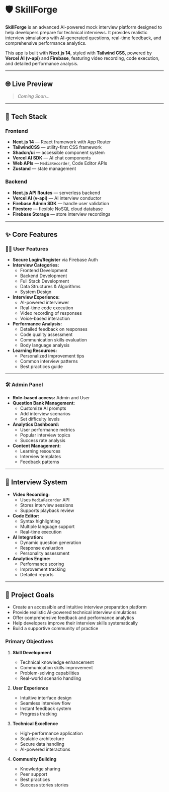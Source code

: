 # 🛡️ SkillForge

**SkillForge** is an advanced AI-powered mock interview platform designed to help developers prepare for technical interviews. It provides realistic interview simulations with AI-generated questions, real-time feedback, and comprehensive performance analytics.

This app is built with **Next.js 14**, styled with **Tailwind CSS**, powered by **Vercel AI (v-api)** and **Firebase**, featuring video recording, code execution, and detailed performance analysis.

---

## 🌐 Live Preview

> _Coming Soon..._

---

## 🚀 Tech Stack

### Frontend
- **Next.js 14** — React framework with App Router
- **TailwindCSS** — utility-first CSS framework
- **Shadcn/ui** — accessible component system
- **Vercel AI SDK** — AI chat components
- **Web APIs** — `MediaRecorder`, Code Editor APIs
- **Zustand** — state management

### Backend
- **Next.js API Routes** — serverless backend
- **Vercel AI (v-api)** — AI interview conductor
- **Firebase Admin SDK** — handle user validation
- **Firestore** — flexible NoSQL cloud database
- **Firebase Storage** — store interview recordings

---

## ✨ Core Features

### 🧑‍💻 User Features

- **Secure Login/Register** via Firebase Auth
- **Interview Categories:**
  - Frontend Development
  - Backend Development
  - Full Stack Development
  - Data Structures & Algorithms
  - System Design
- **Interview Experience:**
  - AI-powered interviewer
  - Real-time code execution
  - Video recording of responses
  - Voice-based interaction
- **Performance Analysis:**
  - Detailed feedback on responses
  - Code quality assessment
  - Communication skills evaluation
  - Body language analysis
- **Learning Resources:**
  - Personalized improvement tips
  - Common interview patterns
  - Best practices guide

---

### 🛠️ Admin Panel

- **Role-based access:** Admin and User
- **Question Bank Management:**
  - Customize AI prompts
  - Add interview scenarios
  - Set difficulty levels
- **Analytics Dashboard:**
  - User performance metrics
  - Popular interview topics
  - Success rate analysis
- **Content Management:**
  - Learning resources
  - Interview templates
  - Feedback patterns

---

## 🔐 Interview System

- **Video Recording:**
  - Uses `MediaRecorder` API
  - Stores interview sessions
  - Supports playback review
- **Code Editor:**
  - Syntax highlighting
  - Multiple language support
  - Real-time execution
- **AI Integration:**
  - Dynamic question generation
  - Response evaluation
  - Personality assessment
- **Analytics Engine:**
  - Performance scoring
  - Improvement tracking
  - Detailed reports

---

## 🎯 Project Goals

- Create an accessible and intuitive interview preparation platform
- Provide realistic AI-powered technical interview simulations
- Offer comprehensive feedback and performance analytics
- Help developers improve their interview skills systematically
- Build a supportive community of practice

### Primary Objectives

1. **Skill Development**
   - Technical knowledge enhancement
   - Communication skills improvement
   - Problem-solving capabilities
   - Real-world scenario handling

2. **User Experience**
   - Intuitive interface design
   - Seamless interview flow
   - Instant feedback system
   - Progress tracking

3. **Technical Excellence**
   - High-performance application
   - Scalable architecture
   - Secure data handling
   - AI-powered interactions

4. **Community Building**
   - Knowledge sharing
   - Peer support
   - Best practices
   - Success stories stories
